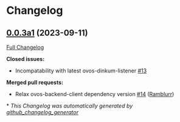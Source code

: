 # Changelog

## [0.0.3a1](https://github.com/OpenVoiceOS/ovos-PHAL-plugin-oauth/tree/0.0.3a1) (2023-09-11)

[Full Changelog](https://github.com/OpenVoiceOS/ovos-PHAL-plugin-oauth/compare/0.0.2...0.0.3a1)

**Closed issues:**

-  Incompatability with latest ovos-dinkum-listener [\#13](https://github.com/OpenVoiceOS/ovos-PHAL-plugin-oauth/issues/13)

**Merged pull requests:**

- Relax ovos-backend-client dependency version [\#14](https://github.com/OpenVoiceOS/ovos-PHAL-plugin-oauth/pull/14) ([Ramblurr](https://github.com/Ramblurr))



\* *This Changelog was automatically generated by [github_changelog_generator](https://github.com/github-changelog-generator/github-changelog-generator)*
